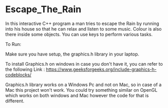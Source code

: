# Escape_The_Rain

In this interactive C++ program a man tries to escape the Rain by running into his house so that he can relax and listen to some music. Colour is also there inside some objects. You can use keys to perform various tasks.


To Run:

Make sure you have setup, the graphics.h library in your laptop.

To install Graphics.h on windows in case you don't have it, you can refer to the following Link :
https://www.geeksforgeeks.org/include-graphics-h-codeblocks/


Graphics.h library works on a Windows Pc and not on Mac, so in case of a Mac this project won't work. You could try something similar on OpenGL which works on both windows and Mac however the code for that is different. 

 
